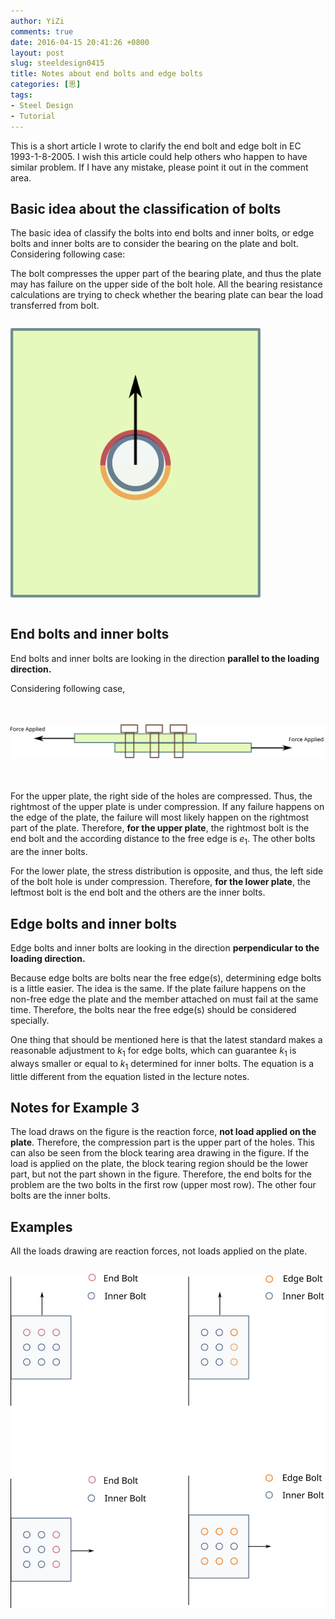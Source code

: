 ```yaml
---
author: YiZi
comments: true
date: 2016-04-15 20:41:26 +0800
layout: post
slug: steeldesign0415
title: Notes about end bolts and edge bolts
categories: [思]
tags:
- Steel Design
- Tutorial
---
```

This is a short article I wrote to clarify the end bolt and edge bolt in EC 1993-1-8-2005. I wish this article could help others who happen to have similar problem. If I have any mistake, please point it out in the comment area.

## Basic idea about the classification of bolts

The basic idea of classify the bolts into end bolts and inner bolts, or edge bolts and inner bolts are to consider the bearing on the plate and bolt. Considering following case:

The bolt compresses the upper part of the bearing plate, and thus the plate may has failure on the upper side of the bolt hole. All the bearing resistance calculations are trying to check whether the bearing plate can bear the load transferred from bolt.

<img src="/public/images/sd/1.svg" width="400px" style="margin:1em auto;">

## End bolts and inner bolts

End bolts and inner bolts are looking in the direction **parallel to the loading direction.**

Considering following case,

<img src="/public/images/sd/2.svg" width="800px" style="margin:2.5em auto;">


For the upper plate, the right side of the holes are compressed. Thus, the rightmost of the upper plate is under compression. If any failure happens on the edge of the plate, the failure will most likely happen on the rightmost part of the plate. Therefore, **for the upper plate**, the rightmost bolt is the end bolt and the according distance to the free edge is $e_1$. The other bolts are the inner bolts.

For the lower plate, the stress distribution is opposite, and thus, the left side of the bolt hole is under compression. Therefore, **for the lower plate**, the leftmost bolt is the end bolt and the others are the inner bolts.

## Edge bolts and inner bolts

Edge bolts and inner bolts are looking in the direction **perpendicular to the loading direction.**

Because edge bolts are bolts near the free edge(s), determining edge bolts is a little easier. The idea is the same. If the plate failure happens on the non-free edge the plate and the member attached on must fail at the same time. Therefore, the bolts near the free edge(s) should be considered specially.

One thing that should be mentioned here is that the latest standard makes a reasonable adjustment to $k_1$ for edge bolts, which can guarantee $k_1$ is always smaller or equal to $k_1$ determined for inner bolts. The equation is a little different from the equation listed in the lecture notes.

## Notes for Example 3

The load draws on the figure is the reaction force, **not load applied on the plate**. Therefore, the compression part is the upper part of the holes. This can also be seen from the block tearing area drawing in the figure. If the load is applied on the plate, the block tearing region should be the lower part, but not the part shown in the figure. Therefore, the end bolts for the problem are the two bolts in the first row (upper most row). The other four bolts are the inner bolts.

## Examples

All the loads drawing are reaction forces, not loads applied on the plate.


<img src="/public/images/sd/3.svg" width="800px" style="margin:1em auto;">



